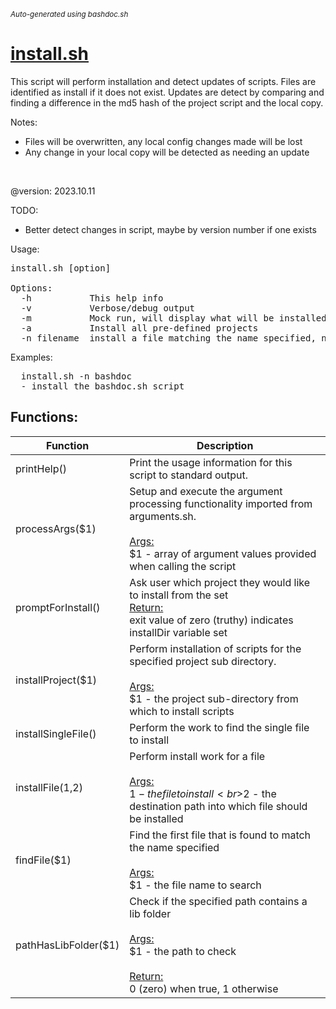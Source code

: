 <small><i>Auto-generated using bashdoc.sh</i></small>
# [install.sh](../install.sh)

This script will perform installation and detect updates of scripts. Files are
identified as install if it does not exist. Updates are detect by comparing
and finding a difference in the md5 hash of the project script and the local
copy.

Notes:<br>
- Files will be overwritten, any local config changes made will be lost
- Any change in your local copy will be detected as needing an update
<br>

@version: 2023.10.11

TODO:<br>
- Better detect changes in script, maybe by version number if one exists

Usage:<br>
<pre>
install.sh [option]

Options:
  -h           This help info
  -v           Verbose/debug output
  -m           Mock run, will display what will be installed and updated
  -a           Install all pre-defined projects
  -n filename  install a file matching the name specified, name must be exact, '.sh' extension is assumed
</pre>

Examples:
<pre>
  install.sh -n bashdoc
  - install the bashdoc.sh script
</pre>


## Functions:
| Function | Description |
|----------|-------------|
| printHelp() | Print the usage information for this script to standard output.  |
| processArgs($1) | Setup and execute the argument processing functionality imported from arguments.sh.  <br><br><u>Args:</u><br>$1 - array of argument values provided when calling the script <br> |
| promptForInstall() | Ask user which project they would like to install from the set  <br><u>Return:</u><br>exit value of zero (truthy) indicates installDir variable set <br> |
| installProject($1) | Perform installation of scripts for the specified project sub directory.  <br><br><u>Args:</u><br>$1 - the project sub-directory from which to install scripts <br> |
| installSingleFile() | Perform the work to find the single file to install  |
| installFile($1,$2) | Perform install work for a file  <br><br><u>Args:</u><br>$1 - the file to install <br>$2 - the destination path into which file should be installed <br> |
| findFile($1) | Find the first file that is found to match the name specified  <br><br><u>Args:</u><br>$1 - the file name to search <br> |
| pathHasLibFolder($1) | Check if the specified path contains a lib folder  <br><br><u>Args:</u><br>$1 - the path to check <br><br><u>Return:</u><br>0 (zero) when true, 1 otherwise <br> |
